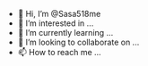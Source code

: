 - 👋 Hi, I’m @Sasa518me
- 👀 I’m interested in ...
- 🌱 I’m currently learning ...
- 💞️ I’m looking to collaborate on ...
- 📫 How to reach me ...

<!---
Sasa518me/Sasa518me is a ✨ special ✨ repository because its `README.md` (this file) appears on your GitHub profile.
You can click the Preview link to take a look at your changes.
--->
